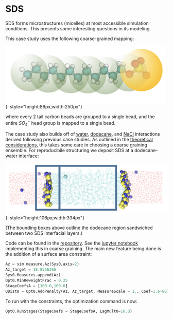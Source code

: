 # SDS
SDS forms microstructures (micelles) at most accessible simulation conditions. This presents some interesting questions in its modeling. 

This case study uses the following coarse-grained mapping:

![SDS](SDS.png){: style="height:89px;width:250px"}

where every 2 tail carbon beads are grouped to a single bead, and the entire $SO_4^-$ head group is mapped to a single bead.

The case study also builds off of [water](../water/index.md), [dodecane](../dodecane/index.md), and [NaCl](../salt/index.md) interactions derived following previous case studies. As outlined in the [theoretical considerations]("bestpractices.md"), this takes some care in choosing a coarse graining ensemble. For reproducibile structuring we deposit SDS at a dodecane-water interface:

![dodecane-water-SDS](dodecane-water-SDS.png){: style="height:106px;width:334px"}

(The bounding boxes above outline the dodecane region sandwiched between two SDS interfacial layers.)

Code can be found in the [repository](https://github.com/EqualAPriori/sim-utils/tree/scout/docs/tutorials/SDS). See the [jupyter notebook](SDS.ipynb) implementing this in coarse graining. The main new feature being done is the addition of a surface area constraint:

```python
Az = sim.measure.Az(Sys0,axis=2)
Az_target = 18.8556366
Sys0.Measures.append(Az)
Opt0.MinReweightFrac = 0.25
StageCoefsA = [100.0,100.0]
UDist0 = Opt0.AddPenalty(Az, Az_target, MeasureScale = 1., Coef=1.e-80)
```

To run with the constraints, the optimization command is now:

```python
Opt0.RunStages(StageCoefs = StageCoefsA, LagMult0=10.0)
```
